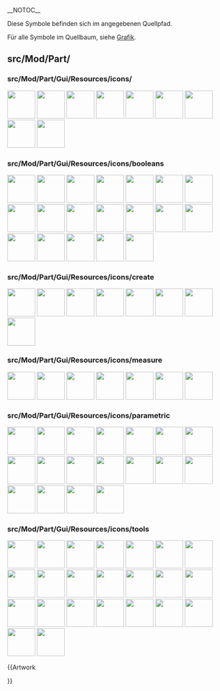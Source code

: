 \_\_NOTOC\_\_ 

Diese Symbole befinden sich im angegebenen Quellpfad.

Für alle Symbole im Quellbaum, siehe [Grafik](Artwork/de.md).

## src/Mod/Part/

### src/Mod/Part/Gui/Resources/icons/

<img alt="" src=images/Part_2D_object.svg  style="width:64px;"> <img alt="" src=images/Part_3D_object.svg  style="width:64px;"> <img alt="" src=images/Part_BoxSelection.svg  style="width:64px;"> <img alt="" src=images/Part_Export.svg  style="width:64px;"> <img alt="" src=images/Part_Feature.svg  style="width:64px;"> <img alt="" src=images/Part_FeatureImport.svg  style="width:64px;"> <img alt="" src=images/Part_Import.svg  style="width:64px;"> <img alt="" src=images/PartWorkbench.svg  style="width:64px;"> <img alt="" src=images/Preferences-part_design.svg  style="width:64px;">

### src/Mod/Part/Gui/Resources/icons/booleans

<img alt="" src=images/Part_BooleanFragments.svg  style="width:64px;"> <img alt="" src=images/Part_Booleans.svg  style="width:64px;"> <img alt="" src=images/Part_CheckGeometry.svg  style="width:64px;"> <img alt="" src=images/Part_Common.svg  style="width:64px;"> <img alt="" src=images/Part_Compound.svg  style="width:64px;"> <img alt="" src=images/Part_CompoundFilter.svg  style="width:64px;"> <img alt="" src=images/Part_CrossSections.svg  style="width:64px;"> <img alt="" src=images/Part_Cut.svg  style="width:64px;"> <img alt="" src=images/Part_Defeaturing.svg  style="width:64px;"> <img alt="" src=images/Part_ExplodeCompound.svg  style="width:64px;"> <img alt="" src=images/Part_Fuse.svg  style="width:64px;"> <img alt="" src=images/Part_JoinBypass.svg  style="width:64px;"> <img alt="" src=images/Part_JoinConnect.svg  style="width:64px;"> <img alt="" src=images/Part_JoinCutout.svg  style="width:64px;"> <img alt="" src=images/Part_JoinEmbed.svg  style="width:64px;"> <img alt="" src=images/Part_Section.svg  style="width:64px;"> <img alt="" src=images/Part_Slice.svg  style="width:64px;"> <img alt="" src=images/Part_SliceApart.svg  style="width:64px;"> <img alt="" src=images/Part_XOR.svg  style="width:64px;">

### src/Mod/Part/Gui/Resources/icons/create

<img alt="" src=images/Part_Box.svg  style="width:64px;"> <img alt="" src=images/Part_Cone.svg  style="width:64px;"> <img alt="" src=images/Part_Cylinder.svg  style="width:64px;"> <img alt="" src=images/Part_Primitives.svg  style="width:64px;"> <img alt="" src=images/Part_Shapebuilder.svg  style="width:64px;"> <img alt="" src=images/Part_Sphere.svg  style="width:64px;"> <img alt="" src=images/Part_Torus.svg  style="width:64px;"> <img alt="" src=images/Part_Tube.svg  style="width:64px;">

### src/Mod/Part/Gui/Resources/icons/measure

<img alt="" src=images/Part_Measure_Angular.svg  style="width:64px;"> <img alt="" src=images/Part_Measure_Linear.svg  style="width:64px;"> <img alt="" src=images/Part_Measure_Refresh.svg  style="width:64px;"> <img alt="" src=images/Part_Measure_Step_Active.svg  style="width:64px;"> <img alt="" src=images/Part_Measure_Step_Done.svg  style="width:64px;"> <img alt="" src=images/Part_Measure_Toggle_3d.svg  style="width:64px;"> <img alt="" src=images/Part_Measure_Toggle_Delta.svg  style="width:64px;">

### src/Mod/Part/Gui/Resources/icons/parametric

<img alt="" src=images/Tree_Part_Box_Parametric.svg  style="width:64px;"> <img alt="" src=images/Part_Circle.svg  style="width:64px;"> <img alt="" src=images/Tree_Part_Cone_Parametric.svg  style="width:64px;"> <img alt="" src=images/Tree_Part_Cylinder_Parametric.svg  style="width:64px;"> <img alt="" src=images/Part_Ellipse.svg  style="width:64px;"> <img alt="" src=images/Tree_Part_Ellipsoid_Parametric.svg  style="width:64px;"> <img alt="" src=images/Part_Helix.svg  style="width:64px;"> <img alt="" src=images/Part_Line.svg  style="width:64px;"> <img alt="" src=images/Tree_Part_Plane_Parametric.svg  style="width:64px;"> <img alt="" src=images/Part_Point.svg  style="width:64px;"> <img alt="" src=images/Part_RegularPolygon.svg  style="width:64px;"> <img alt="" src=images/Tree_Part_Prism.svg  style="width:64px;"> <img alt="" src=images/Tree_Part_Sphere_Parametric.svg  style="width:64px;"> <img alt="" src=images/Part_Spiral.svg  style="width:64px;"> <img alt="" src=images/Part_Spline_Parametric.svg  style="width:64px;"> <img alt="" src=images/Tree_Part_Torus_Parametric.svg  style="width:64px;"> <img alt="" src=images/Part_Tube_Parametric.svg  style="width:64px;"> <img alt="" src=images/Tree_Part_Wedge.svg  style="width:64px;">

### src/Mod/Part/Gui/Resources/icons/tools

<img alt="" src=images/Part_Attachment.svg  style="width:64px;"> <img alt="" src=images/Part_Chamfer.svg  style="width:64px;"> <img alt="" src=images/Part_ColorFace.svg  style="width:64px;"> <img alt="" src=images/Part_Element_Copy.svg  style="width:64px;"> <img alt="" src=images/Part_Extrude.svg  style="width:64px;"> <img alt="" src=images/Part_Fillet.svg  style="width:64px;"> <img alt="" src=images/Part_Loft.svg  style="width:64px;"> <img alt="" src=images/Part_MakeFace.svg  style="width:64px;"> <img alt="" src=images/Part_MakeSolid.svg  style="width:64px;"> <img alt="" src=images/Part_Mirror.svg  style="width:64px;"> <img alt="" src=images/Part_Offset.svg  style="width:64px;"> <img alt="" src=images/Part_Offset2D.svg  style="width:64px;"> <img alt="" src=images/Part_PointsFromMesh.svg  style="width:64px;"> <img alt="" src=images/Part_ProjectionOnSurface.svg  style="width:64px;"> <img alt="" src=images/Part_Refine_Shape.svg  style="width:64px;"> <img alt="" src=images/Part_Reverse_Shape.svg  style="width:64px;"> <img alt="" src=images/Part_Revolve.svg  style="width:64px;"> <img alt="" src=images/Part_RuledSurface.svg  style="width:64px;"> <img alt="" src=images/Part_Shape_from_Mesh.svg  style="width:64px;"> <img alt="" src=images/Part_ShapeInfo.svg  style="width:64px;"> <img alt="" src=images/Part_Sweep.svg  style="width:64px;"> <img alt="" src=images/Part_Thickness.svg  style="width:64px;"> <img alt="" src=images/Part_Transformed_Copy.svg  style="width:64px;">


{{Artwork

}} 
